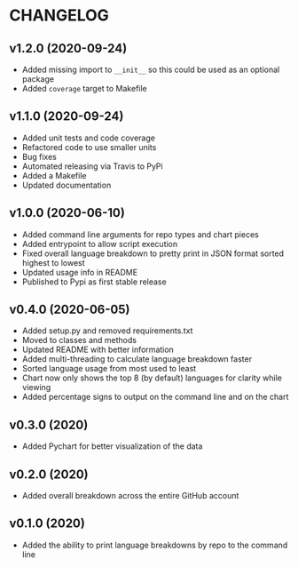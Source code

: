 # CHANGELOG

## v1.2.0 (2020-09-24)

* Added missing import to `__init__` so this could be used as an optional package
* Added `coverage` target to Makefile

## v1.1.0 (2020-09-24)

* Added unit tests and code coverage
* Refactored code to use smaller units
* Bug fixes
* Automated releasing via Travis to PyPi
* Added a Makefile
* Updated documentation

## v1.0.0 (2020-06-10)

* Added command line arguments for repo types and chart pieces
* Added entrypoint to allow script execution
* Fixed overall language breakdown to pretty print in JSON format sorted highest to lowest
* Updated usage info in README
* Published to Pypi as first stable release

## v0.4.0 (2020-06-05)

* Added setup.py and removed requirements.txt
* Moved to classes and methods
* Updated README with better information
* Added multi-threading to calculate language breakdown faster
* Sorted language usage from most used to least
* Chart now only shows the top 8 (by default) languages for clarity while viewing
* Added percentage signs to output on the command line and on the chart

## v0.3.0 (2020)

* Added Pychart for better visualization of the data

## v0.2.0 (2020)

* Added overall breakdown across the entire GitHub account

## v0.1.0 (2020)

* Added the ability to print language breakdowns by repo to the command line
